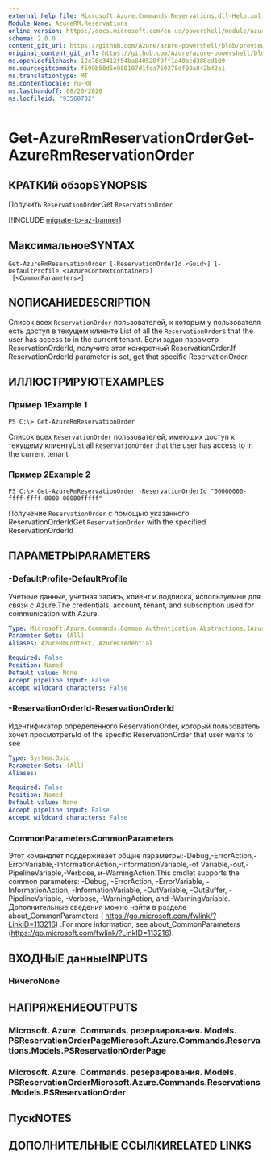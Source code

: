 ```yaml
---
external help file: Microsoft.Azure.Commands.Reservations.dll-Help.xml
Module Name: AzureRM.Reservations
online version: https://docs.microsoft.com/en-us/powershell/module/azurerm.reservations/get-azurermreservationorder
schema: 2.0.0
content_git_url: https://github.com/Azure/azure-powershell/blob/preview/src/ResourceManager/Reservations/Commands.Reservations/help/Get-AzureRmReservationOrder.md
original_content_git_url: https://github.com/Azure/azure-powershell/blob/preview/src/ResourceManager/Reservations/Commands.Reservations/help/Get-AzureRmReservationOrder.md
ms.openlocfilehash: 12e76c3412f54ba840528f9ff1a40acd388cd109
ms.sourcegitcommit: f599b50d5e980197d1fca769378df90a842b42a1
ms.translationtype: MT
ms.contentlocale: ru-RU
ms.lasthandoff: 08/20/2020
ms.locfileid: "93560732"
---
```

# <span data-ttu-id="6474c-101">Get-AzureRmReservationOrder</span><span class="sxs-lookup"><span data-stu-id="6474c-101">Get-AzureRmReservationOrder</span></span>

## <span data-ttu-id="6474c-102">КРАТКИй обзор</span><span class="sxs-lookup"><span data-stu-id="6474c-102">SYNOPSIS</span></span>
<span data-ttu-id="6474c-103">Получить `ReservationOrder`</span><span class="sxs-lookup"><span data-stu-id="6474c-103">Get `ReservationOrder`</span></span>

[!INCLUDE [migrate-to-az-banner](../../includes/migrate-to-az-banner.md)]

## <span data-ttu-id="6474c-104">Максимальное</span><span class="sxs-lookup"><span data-stu-id="6474c-104">SYNTAX</span></span>

```
Get-AzureRmReservationOrder [-ReservationOrderId <Guid>] [-DefaultProfile <IAzureContextContainer>]
 [<CommonParameters>]
```

## <span data-ttu-id="6474c-105">NОПИСАНИЕ</span><span class="sxs-lookup"><span data-stu-id="6474c-105">DESCRIPTION</span></span>
<span data-ttu-id="6474c-106">Список всех `ReservationOrder` пользователей, к которым у пользователя есть доступ в текущем клиенте.</span><span class="sxs-lookup"><span data-stu-id="6474c-106">List of all the `ReservationOrder`s that the user has access to in the current tenant.</span></span> <span data-ttu-id="6474c-107">Если задан параметр ReservationOrderId, получите этот конкретный ReservationOrder.</span><span class="sxs-lookup"><span data-stu-id="6474c-107">If ReservationOrderId parameter is set, get that specific ReservationOrder.</span></span>

## <span data-ttu-id="6474c-108">ИЛЛЮСТРИРУЮТ</span><span class="sxs-lookup"><span data-stu-id="6474c-108">EXAMPLES</span></span>

### <span data-ttu-id="6474c-109">Пример 1</span><span class="sxs-lookup"><span data-stu-id="6474c-109">Example 1</span></span>
```
PS C:\> Get-AzureRmReservationOrder
```

<span data-ttu-id="6474c-110">Список всех `ReservationOrder` пользователей, имеющих доступ к текущему клиенту</span><span class="sxs-lookup"><span data-stu-id="6474c-110">List all `ReservationOrder` that the user has access to in the current tenant</span></span>

### <span data-ttu-id="6474c-111">Пример 2</span><span class="sxs-lookup"><span data-stu-id="6474c-111">Example 2</span></span>
```
PS C:\> Get-AzureRmReservationOrder -ReservationOrderId "00000000-ffff-ffff-0000-00000fffff"
```

<span data-ttu-id="6474c-112">Получение `ReservationOrder` с помощью указанного ReservationOrderId</span><span class="sxs-lookup"><span data-stu-id="6474c-112">Get `ReservationOrder` with the specified ReservationOrderId</span></span>

## <span data-ttu-id="6474c-113">ПАРАМЕТРЫ</span><span class="sxs-lookup"><span data-stu-id="6474c-113">PARAMETERS</span></span>

### <span data-ttu-id="6474c-114">-DefaultProfile</span><span class="sxs-lookup"><span data-stu-id="6474c-114">-DefaultProfile</span></span>
<span data-ttu-id="6474c-115">Учетные данные, учетная запись, клиент и подписка, используемые для связи с Azure.</span><span class="sxs-lookup"><span data-stu-id="6474c-115">The credentials, account, tenant, and subscription used for communication with Azure.</span></span>

```yaml
Type: Microsoft.Azure.Commands.Common.Authentication.Abstractions.IAzureContextContainer
Parameter Sets: (All)
Aliases: AzureRmContext, AzureCredential

Required: False
Position: Named
Default value: None
Accept pipeline input: False
Accept wildcard characters: False
```

### <span data-ttu-id="6474c-116">-ReservationOrderId</span><span class="sxs-lookup"><span data-stu-id="6474c-116">-ReservationOrderId</span></span>
<span data-ttu-id="6474c-117">Идентификатор определенного ReservationOrder, который пользователь хочет просмотреть</span><span class="sxs-lookup"><span data-stu-id="6474c-117">Id of the specific ReservationOrder that user wants to see</span></span>

```yaml
Type: System.Guid
Parameter Sets: (All)
Aliases:

Required: False
Position: Named
Default value: None
Accept pipeline input: False
Accept wildcard characters: False
```

### <span data-ttu-id="6474c-118">CommonParameters</span><span class="sxs-lookup"><span data-stu-id="6474c-118">CommonParameters</span></span>
<span data-ttu-id="6474c-119">Этот командлет поддерживает общие параметры:-Debug,-ErrorAction,-ErrorVariable,-InformationAction,-InformationVariable,-of Variable,-out,-PipelineVariable,-Verbose, и-WarningAction.</span><span class="sxs-lookup"><span data-stu-id="6474c-119">This cmdlet supports the common parameters: -Debug, -ErrorAction, -ErrorVariable, -InformationAction, -InformationVariable, -OutVariable, -OutBuffer, -PipelineVariable, -Verbose, -WarningAction, and -WarningVariable.</span></span> <span data-ttu-id="6474c-120">Дополнительные сведения можно найти в разделе about_CommonParameters ( https://go.microsoft.com/fwlink/?LinkID=113216) .</span><span class="sxs-lookup"><span data-stu-id="6474c-120">For more information, see about_CommonParameters (https://go.microsoft.com/fwlink/?LinkID=113216).</span></span>

## <span data-ttu-id="6474c-121">ВХОДНЫЕ данные</span><span class="sxs-lookup"><span data-stu-id="6474c-121">INPUTS</span></span>

### <span data-ttu-id="6474c-122">Ничего</span><span class="sxs-lookup"><span data-stu-id="6474c-122">None</span></span>

## <span data-ttu-id="6474c-123">НАПРЯЖЕНИЕ</span><span class="sxs-lookup"><span data-stu-id="6474c-123">OUTPUTS</span></span>

### <span data-ttu-id="6474c-124">Microsoft. Azure. Commands. резервирования. Models. PSReservationOrderPage</span><span class="sxs-lookup"><span data-stu-id="6474c-124">Microsoft.Azure.Commands.Reservations.Models.PSReservationOrderPage</span></span>

### <span data-ttu-id="6474c-125">Microsoft. Azure. Commands. резервирования. Models. PSReservationOrder</span><span class="sxs-lookup"><span data-stu-id="6474c-125">Microsoft.Azure.Commands.Reservations.Models.PSReservationOrder</span></span>

## <span data-ttu-id="6474c-126">Пуск</span><span class="sxs-lookup"><span data-stu-id="6474c-126">NOTES</span></span>

## <span data-ttu-id="6474c-127">ДОПОЛНИТЕЛЬНЫЕ ССЫЛКИ</span><span class="sxs-lookup"><span data-stu-id="6474c-127">RELATED LINKS</span></span>
